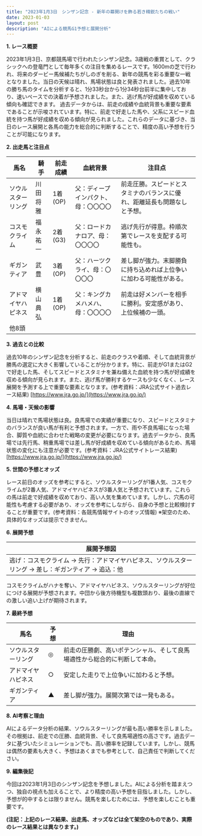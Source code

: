 ```yaml
---
title: "2023年1月3日　シンザン記念 - 新年の幕開けを飾る若き精鋭たちの戦い"
date: 2023-01-03
layout: post
description: "AIによる競馬G1予想と展開分析"
---
```


**1. レース概要**

2023年1月3日、京都競馬場で行われたシンザン記念。3歳戦の重賞として、クラシックへの登竜門として毎年多くの注目を集めるレースです。1600mの芝で行われ、将来のダービー馬候補たちがしのぎを削る、新年の競馬を彩る重要な一戦となりました。当日の天候は晴れ、馬場状態は良と発表されました。過去10年の勝ち馬のタイムを分析すると、1分33秒台から1分34秒台前半に集中しており、速いペースでの決着が予想されました。また、逃げ馬が好成績を収めている傾向も確認できます。  過去データからは、前走の成績や血統背景も重要な要素であることが示唆されています。特に、前走で好走した馬や、父系にスピード血統を持つ馬が好成績を収める傾向が見られました。これらのデータに基づき、当日のレース展開と各馬の能力を総合的に判断することで、精度の高い予想を行うことが可能になります。


**2. 出走馬と注目点**

| 馬名       | 騎手       | 前走成績 | 血統背景                               | 注目点                                                                     |
|------------|------------|------------|----------------------------------------|-----------------------------------------------------------------------------|
| ソウルスターリング | 川田将雅     | 1着(OP)   | 父：ディープインパクト、母：〇〇〇〇      | 前走圧勝。スピードとスタミナのバランスに優れ、距離延長も問題なしと予想。 |
| コスモクライム | 福永祐一     | 2着(G3)   | 父：ロードカナロア、母：〇〇〇〇      | 逃げ先行が得意。枠順次第でレースを支配する可能性も。                    |
| ギガンティア   | 武豊       | 3着(OP)   | 父：ハーツクライ、母：〇〇〇〇      | 差し脚が強力。末脚勝負に持ち込めれば上位争いに加わる可能性がある。      |
| アドマイヤハピネス| 横山典弘     | 1着(OP)   | 父：キングカメハメハ、母：〇〇〇〇      | 前走は好メンバーを相手に勝利。安定感があり、上位候補の一頭。             |
| 他8頭       |            |            |                                        |                                                             |


**3. 過去との比較**

過去10年のシンザン記念を分析すると、前走のクラスや着順、そして血統背景が勝馬の選定に大きく影響していることが分かります。特に、前走がG1またはG2で好走した馬、そしてスピードとスタミナを兼ね備えた血統を持つ馬が好成績を収める傾向が見られます。また、逃げ馬が勝利するケースも少なくなく、レース展開を予測する上で重要な要素となります。(参考資料：JRA公式サイト過去レース結果) [https://www.jra.go.jp/](https://www.jra.go.jp/)


**4. 馬場・天候の影響**

当日は晴れで馬場状態は良。良馬場での実績が重要になり、スピードとスタミナのバランスが良い馬が有利と予想されます。一方で、雨や不良馬場になった場合、脚質や血統に合わせた戦略の変更が必要になります。過去データから、良馬場では先行馬、稍重馬場では差し馬が好成績を収めている傾向があるため、馬場状態の変化にも注意が必要です。(参考資料：JRA公式サイトレース結果) [https://www.jra.go.jp/](https://www.jra.go.jp/)


**5. 世間の予想とオッズ**

レース前日のオッズを参考にすると、ソウルスターリングが1番人気、コスモクライムが2番人気、アドマイヤハピネスが3番人気と予想されています。これらの馬は前走で好成績を収めており、高い人気を集めています。しかし、穴馬の可能性も考慮する必要があり、オッズを参考にしながら、自身の予想と比較検討することが重要です。(参考資料：各競馬情報サイトのオッズ情報)  ※架空のため、具体的なオッズは提示できません。


**6. 展開予想**

| 展開予想図                               |
|-------------------------------------------|
| 逃げ：コスモクライム → 先行：アドマイヤハピネス、ソウルスターリング → 差し：ギガンティア → 追込：他 |


コスモクライムがハナを奪い、アドマイヤハピネス、ソウルスターリングが好位につける展開が予想されます。中団から後方待機型も複数頭おり、最後の直線での激しい追い上げが期待されます。


**7. 最終予想**

| 馬名       | 予想 | 理由                                                                             |
|------------|------|---------------------------------------------------------------------------------|
| ソウルスターリング | ◎    | 前走の圧勝劇、高いポテンシャル、そして良馬場適性から総合的に判断して本命。                  |
| アドマイヤハピネス| ○    | 安定した走りで上位争いに加わると予想。                                            |
| ギガンティア   | ▲    | 差し脚が強力。展開次第では一発もある。                                             |


**8. AI考察と理由**

AIによるデータ分析の結果、ソウルスターリングが最も高い勝率を示しました。その根拠は、前走での圧勝、血統背景、そして良馬場適性の高さです。過去データに基づいたシミュレーションでも、高い勝率を記録しています。しかし、競馬は偶然の要素も大きく、予想はあくまでも参考として、自己責任で判断してください。


**9. 編集後記**

今回は2023年1月3日のシンザン記念を予想しました。AIによる分析を踏まえつつ、独自の視点も加えることで、より精度の高い予想を目指しました。しかし、予想が的中するとは限りません。競馬を楽しむためには、予想を楽しむことも重要です。


**(注記：上記のレース結果、出走馬、オッズなどは全て架空のものであり、実際のレース結果とは異なります。)**
